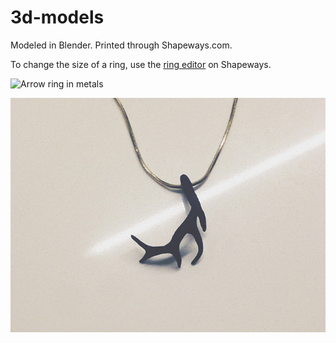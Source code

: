 3d-models
=========

Modeled in Blender. Printed through Shapeways.com.

To change the size of a ring, use the [ring editor](http://www.shapeways.com/creator/custom-ring) on Shapeways. 

![Arrow ring in metals](http://raw.github.com/courtneyetc/3d-models/master/doc/arrowrings.jpg)

![Antler pendant in plastics](http://github.com/courtneyetc/3d-models/blob/master/doc/antlerpendant.jpg)
